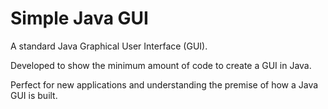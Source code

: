 # Simple Java GUI
A standard Java Graphical User Interface (GUI).

Developed to show the minimum amount of code to create a GUI in Java.

Perfect for new applications and understanding the premise of how a Java GUI is built.
